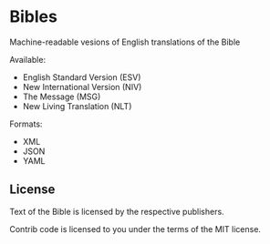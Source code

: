 Bibles
======

Machine-readable vesions of English translations of the Bible

Available:

* English Standard Version (ESV)
* New International Version (NIV)
* The Message (MSG)
* New Living Translation (NLT)

Formats:

* XML
* JSON
* YAML

License
-------

Text of the Bible is licensed by the respective publishers.

Contrib code is licensed to you under the terms of the MIT license.
